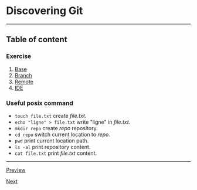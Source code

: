 
# Discovering Git  

---

## Table of content  

### Exercise  

  1. [Base](./exercises/1-base.md)  
  2. [Branch](./exercises/2-branch.md)  
  3. [Remote](./exercises/3-remote.md)  
  4. [IDE](./exercises/4-ide.md)

### Useful posix command

* `touch file.txt` create *file.txt*.  
* `echo "ligne" > file.txt` write "ligne" in *file.txt*.  
* `mkdir repo` create *repo* repository.  
* `cd repo` switch current location to *repo*.  
* `pwd` print current location path.  
* `ls -al` print repository content.  
* `cat file.txt` print *file.txt* content.

---  

[Preview](../README.md)

[Next](./exercises/1-base.md)

